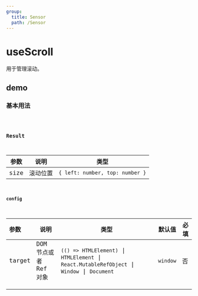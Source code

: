 ```yaml
---
group:
  title: Sensor
  path: /Sensor
---
```


# useScroll

用于管理滚动。

## demo

### 基本用法

<code src="./Demo/index.tsx"/>

### Result

| 参数 | 说明     | 类型                            |
| ---- | -------- | ------------------------------- |
| size | 滚动位置 | `{ left: number, top: number }` |


#### config

| **参数** | **说明**              | **类型**                                                     | **默认值** | 必填 |
| :------- | --------------------- | ------------------------------------------------------------ | ---------- | ---- |
| target   | DOM 节点或者 Ref 对象 | `(() => HTMLElement)` \| `HTMLElement` \| `React.MutableRefObject` \| `Window` \| `Document` | `window`   | 否   |
|          |                       |                                                              |            |      |
|          |                       |                                                              |            |      |
|          |                       |                                                              |            |      |
